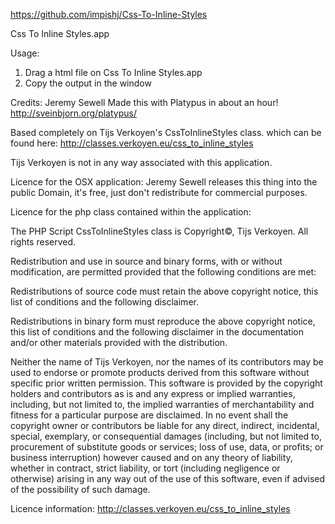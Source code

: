 https://github.com/impishj/Css-To-Inline-Styles

Css To Inline Styles.app

Usage: 
1. Drag a html file on Css To Inline Styles.app
2. Copy the output in the window

Credits:
Jeremy Sewell Made this with Platypus in about an hour! http://sveinbjorn.org/platypus/

Based completely on Tijs Verkoyen's CssToInlineStyles class. which can be found here: http://classes.verkoyen.eu/css_to_inline_styles

Tijs Verkoyen is not in any way associated with this application.

Licence for the OSX application:
Jeremy Sewell releases this thing into the public Domain, it's free, just don't redistribute for commercial purposes.


Licence for the php class contained within the application:

The PHP Script CssToInlineStyles class is Copyright©, Tijs Verkoyen. All rights reserved.

Redistribution and use in source and binary forms, with or without modification, are permitted provided that the following conditions are met:

Redistributions of source code must retain the above copyright notice, this list of conditions and the following disclaimer.

Redistributions in binary form must reproduce the above copyright notice, this list of conditions and the following disclaimer in the documentation and/or other materials provided with the distribution.

Neither the name of Tijs Verkoyen, nor the names of its contributors may be used to endorse or promote products derived from this software without specific prior written permission.
This software is provided by the copyright holders and contributors as is and any express or implied warranties, including, but not limited to, the implied warranties of merchantability and fitness for a particular purpose are disclaimed. In no event shall the copyright owner or contributors be liable for any direct, indirect, incidental, special, exemplary, or consequential damages (including, but not limited to, procurement of substitute goods or services; loss of use, data, or profits; or business interruption) however caused and on any theory of liability, whether in contract, strict liability, or tort (including negligence or otherwise) arising in any way out of the use of this software, even if advised of the possibility of such damage.

Licence information: http://classes.verkoyen.eu/css_to_inline_styles